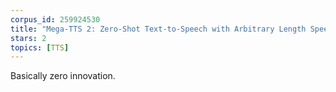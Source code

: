 ```yaml
---
corpus_id: 259924530
title: "Mega-TTS 2: Zero-Shot Text-to-Speech with Arbitrary Length Speech Prompts"
stars: 2
topics: [TTS]
---
```


Basically zero innovation.